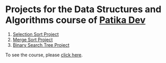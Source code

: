 # Projects for the Data Structures and Algorithms course of [Patika Dev](https://app.patika.dev/)

1. [Selection Sort Project](https://github.com/mehmetumutmutlu/patika-data-structures-and-algorithms/blob/main/selection-sort-project.ipynb)
2. [Merge Sort Project](https://github.com/mehmetumutmutlu/patika-data-structures-and-algorithms/blob/main/merge-sort-project.ipynb)
3. [Binary Search Tree Project](https://github.com/mehmetumutmutlu/patika-data-structures-and-algorithms/blob/main/binary-search-tree-project.ipynb)

To see the course, please [click here](https://app.patika.dev/courses/veri-yapilari-ve-algoritmalar).
